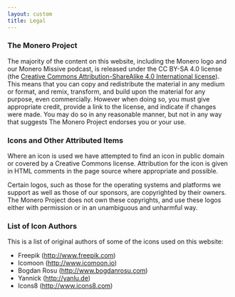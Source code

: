 ```yaml
---
layout: custom
title: Legal
---
```


### The Monero Project

The majority of the content on this website, including the Monero logo and our Monero Missive podcast, is released under the  CC BY-SA 4.0 license (the [Creative Commons Attribution-ShareAlike 4.0 International license](https://creativecommons.org/licenses/by-sa/4.0/)). This means that you can copy and redistribute the material in any medium or format, and remix, transform, and build upon the material for any purpose, even commercially. However when doing so, you must give appropriate credit, provide a link to the license, and indicate if changes were made. You may do so in any reasonable manner, but not in any way that suggests The Monero Project endorses you or your use.

### Icons and Other Attributed Items

Where an icon is used we have attempted to find an icon in public domain or covered by a Creative Commons license. Attribution for the icon is given in HTML comments in the page source where appropriate and possible.

Certain logos, such as those for the operating systems and platforms we support as well as those of our sponsors, are copyrighted by their owners. The Monero Project does not own these copyrights, and use these logos either with permission or in an unambiguous and unharmful way.

### List of Icon Authors

This is a list of original authors of some of the icons used on this website:

- Freepik (<http://www.freepik.com>)
- Icomoon (<http://www.icomoon.io>)
- Bogdan Rosu (<http://www.bogdanrosu.com>)
- Yannick (<http://yanlu.de>)
- Icons8 (<http://www.icons8.com>)

